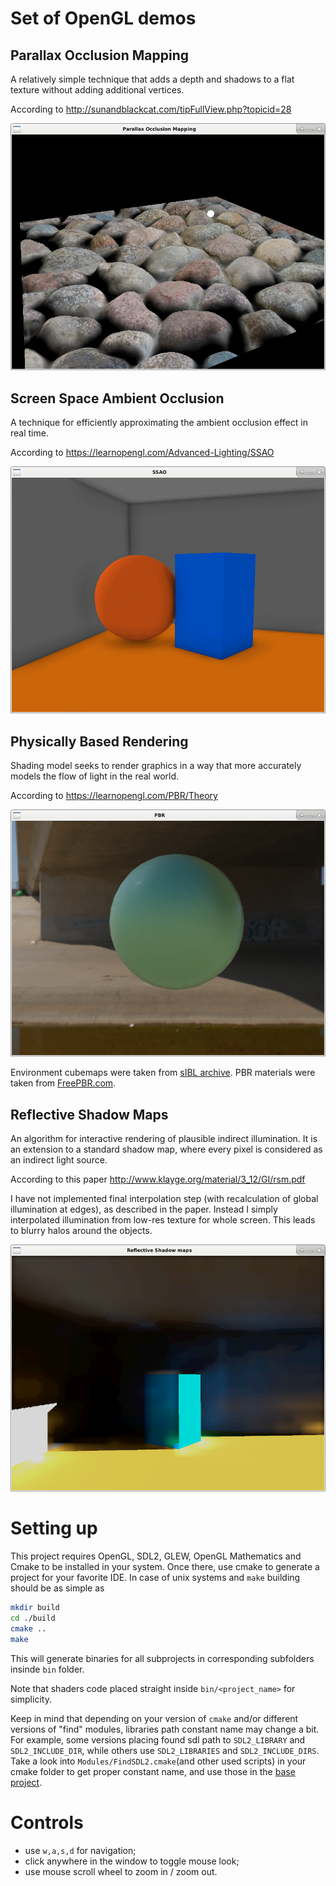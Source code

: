 # Set of OpenGL demos

## Parallax Occlusion Mapping

A relatively simple technique that adds a depth and shadows to a
flat texture without adding additional vertices.

According to http://sunandblackcat.com/tipFullView.php?topicid=28

![parallax occlusion mapping](./screenshots/parallax.png)

## Screen Space Ambient Occlusion

A technique for efficiently approximating the ambient occlusion effect in real time.

According to https://learnopengl.com/Advanced-Lighting/SSAO

![screen space ambient occlusion](./screenshots/ssao.png)

## Physically Based Rendering

Shading model seeks to render graphics in a way that more accurately
models the flow of light in the real world.

According to https://learnopengl.com/PBR/Theory

![Physically Based Rendering](./screenshots/pbr.png)

Environment cubemaps were taken from [sIBL archive](http://www.hdrlabs.com/sibl/archive.html).
PBR materials were taken from [FreePBR.com](https://freepbr.com/).

## Reflective Shadow Maps

An algorithm for interactive rendering of plausible indirect illumination.
It is an extension to a standard shadow map, where every
pixel is considered as an indirect light source.

According to this paper http://www.klayge.org/material/3_12/GI/rsm.pdf

I have not implemented final interpolation step (with recalculation of
global illumination at edges), as described in the paper.
Instead I simply interpolated illumination from low-res texture for
whole screen. This leads to blurry halos around the objects.

![Reflective Shadow Maps](./screenshots/rsm.png)

# Setting up

This project requires OpenGL, SDL2, GLEW, OpenGL Mathematics
and Cmake to be installed in your system. Once there, use cmake to generate a project
for your favorite IDE. In case of unix systems and `make` building should be as simple as

```bash
mkdir build
cd ./build
cmake ..
make
```

This will generate binaries for all subprojects in corresponding subfolders
insinde `bin` folder.

Note that shaders code placed straight inside `bin/<project_name>` for simplicity.

Keep in mind that depending on your version of `cmake` and/or different versions of "find" modules,
libraries path constant name may change a bit. For example, some versions placing found sdl path to 
`SDL2_LIBRARY` and `SDL2_INCLUDE_DIR`, while others use `SDL2_LIBRARIES` and `SDL2_INCLUDE_DIRS`.
Take a look into `Modules/FindSDL2.cmake`(and other used scripts) in your cmake folder to get proper
constant name, and use those in the [base project](https://github.com/daniilsunyaev/shaders/blob/master/src/base/CMakeLists.txt#L11-L15).

# Controls

- use `w,a,s,d` for navigation;
- click anywhere in the window to toggle mouse look;
- use mouse scroll wheel to zoom in / zoom out.
